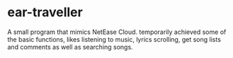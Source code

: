 # ear-traveller
A small program that mimics NetEase Cloud. temporarily achieved some of the basic functions, likes listening to music, lyrics scrolling, get song lists and comments as well as searching songs.
